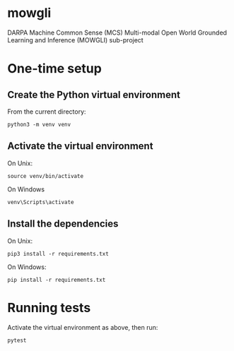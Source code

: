 # mowgli

DARPA Machine Common Sense (MCS) Multi-modal Open World Grounded Learning and Inference (MOWGLI) sub-project 

# One-time setup

## Create the Python virtual environment

From the current directory:

    python3 -m venv venv
    
## Activate the virtual environment 

On Unix:

    source venv/bin/activate
    
On Windows

    venv\Scripts\activate
    
## Install the dependencies

On Unix:

    pip3 install -r requirements.txt
    
On Windows:

    pip install -r requirements.txt
    
# Running tests

Activate the virtual environment as above, then run:

    pytest
